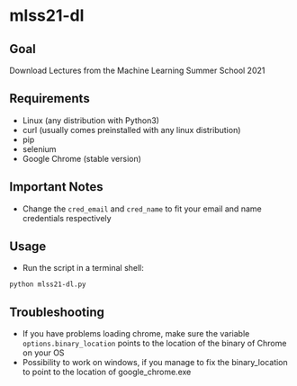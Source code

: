 # mlss21-dl


## Goal

Download Lectures from the Machine Learning Summer School 2021

## Requirements

- Linux (any distribution with Python3)
- curl (usually comes preinstalled with any linux distribution)
- pip
- selenium
- Google Chrome (stable version)


## Important Notes

- Change the `cred_email` and `cred_name` to fit your email and name credentials respectively


## Usage

- Run the script in a terminal shell:

```python mlss21-dl.py```

## Troubleshooting

- If you have problems loading chrome, make sure the variable `options.binary_location` points to the location of the binary of Chrome on your OS
- Possibility to work on windows, if you manage to fix the binary_location to point to the location of google_chrome.exe

